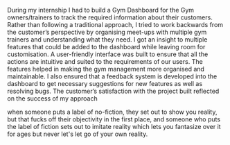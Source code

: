 During my internship I had to build a Gym Dashboard for the Gym owners/trainers to track the required information about their customers. Rather than following a traditional approach, I tried to work backwards from the customer’s perspective by organising meet-ups with multiple gym trainers and understanding what they need. I got an insight to multiple features that could be added to the dashboard while leaving room for customisation. A user-friendly interface was built to ensure that all the actions are intuitive and suited to the requirements of our users. The features helped in making the gym management more organised and maintainable. I also ensured that a feedback system is developed into the dashboard to get necessary suggestions for new features as well as resolving bugs. The customer’s satisfaction with the project built reflected on the success of my approach

when someone puts a label of no-fiction, they set out to show you reality, but that fucks off their objectivity in the first place, and someone who puts the label of fiction sets out to imitate reality which lets you fantasize over it for ages but never let's let go of your own reality.